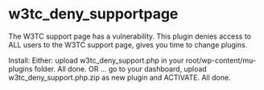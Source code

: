 # w3tc_deny_supportpage
The W3TC support page has a vulnerability. This plugin denies access to ALL users to the W3TC support page, gives you time to change plugins.

Install:
Either: upload w3tc_deny_support.php in your root/wp-content/mu-plugins folder. All done.
OR ... go to your dashboard, upload w3tc_deny_support.php.zip as new plugin and ACTIVATE. All done.
